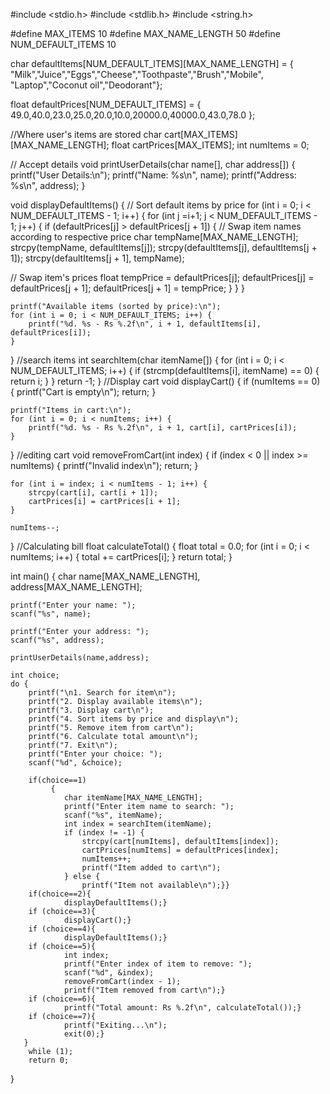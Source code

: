 #include <stdio.h>
#include <stdlib.h>
#include <string.h>

#define MAX_ITEMS 10
#define MAX_NAME_LENGTH 50
#define NUM_DEFAULT_ITEMS 10

char defaultItems[NUM_DEFAULT_ITEMS][MAX_NAME_LENGTH] = {
    "Milk","Juice","Eggs","Cheese","Toothpaste","Brush","Mobile",
    "Laptop","Coconut oil","Deodorant"};

float defaultPrices[NUM_DEFAULT_ITEMS] = {
   49.0,40.0,23.0,25.0,20.0,10.0,20000.0,40000.0,43.0,78.0
};

//Where user's items are stored
char cart[MAX_ITEMS][MAX_NAME_LENGTH];
float cartPrices[MAX_ITEMS];
int numItems = 0;

// Accept details
void printUserDetails(char name[], char address[]) {
    printf("User Details:\n");
    printf("Name: %s\n", name);
    printf("Address: %s\n", address);
}

void displayDefaultItems() {
// Sort default items by price
    for (int i = 0; i < NUM_DEFAULT_ITEMS - 1; i++) {
        for (int j =i+1; j < NUM_DEFAULT_ITEMS - 1; j++) {
            if (defaultPrices[j] > defaultPrices[j + 1]) {
// Swap item names according to respective price
                char tempName[MAX_NAME_LENGTH];
                strcpy(tempName, defaultItems[j]);
                strcpy(defaultItems[j], defaultItems[j + 1]);
                strcpy(defaultItems[j + 1], tempName);

// Swap item's prices
                float tempPrice = defaultPrices[j];
                defaultPrices[j] = defaultPrices[j + 1];
                defaultPrices[j + 1] = tempPrice;
            }
        }
    }

    printf("Available items (sorted by price):\n");
    for (int i = 0; i < NUM_DEFAULT_ITEMS; i++) {
        printf("%d. %s - Rs %.2f\n", i + 1, defaultItems[i], defaultPrices[i]);
    }
}
//search items
int searchItem(char itemName[]) {
    for (int i = 0; i < NUM_DEFAULT_ITEMS; i++) {
        if (strcmp(defaultItems[i], itemName) == 0) {
            return i;
        }
    }
    return -1;
}
//Display cart
void displayCart() {
    if (numItems == 0) {
        printf("Cart is empty\n");
        return;
    }

    printf("Items in cart:\n");
    for (int i = 0; i < numItems; i++) {
        printf("%d. %s - Rs %.2f\n", i + 1, cart[i], cartPrices[i]);
    }
}
//editing cart
void removeFromCart(int index) {
    if (index < 0 || index >= numItems) {
        printf("Invalid index\n");
        return;
    }

    for (int i = index; i < numItems - 1; i++) {
        strcpy(cart[i], cart[i + 1]);
        cartPrices[i] = cartPrices[i + 1];
    }

    numItems--;
}
//Calculating bill
float calculateTotal() {
    float total = 0.0;
    for (int i = 0; i < numItems; i++) {
        total += cartPrices[i];
    }
    return total;
}

int main() {
    char name[MAX_NAME_LENGTH], address[MAX_NAME_LENGTH];

    printf("Enter your name: ");
    scanf("%s", name);

    printf("Enter your address: ");
    scanf("%s", address);

    printUserDetails(name,address);

    int choice;
    do {
        printf("\n1. Search for item\n");
        printf("2. Display available items\n");
        printf("3. Display cart\n");
        printf("4. Sort items by price and display\n");
        printf("5. Remove item from cart\n");
        printf("6. Calculate total amount\n");
        printf("7. Exit\n");
        printf("Enter your choice: ");
        scanf("%d", &choice);

        if(choice==1)
             {
                char itemName[MAX_NAME_LENGTH];
                printf("Enter item name to search: ");
                scanf("%s", itemName);
                int index = searchItem(itemName);
                if (index != -1) {
                    strcpy(cart[numItems], defaultItems[index]);
                    cartPrices[numItems] = defaultPrices[index];
                    numItems++;
                    printf("Item added to cart\n");
                } else {
                    printf("Item not available\n");}}
        if(choice==2){
                displayDefaultItems();}
        if (choice==3){
                displayCart();}
        if (choice==4){
                displayDefaultItems();}
        if (choice==5){
                int index;
                printf("Enter index of item to remove: ");
                scanf("%d", &index);
                removeFromCart(index - 1);
                printf("Item removed from cart\n");}
        if (choice==6){
                printf("Total amount: Rs %.2f\n", calculateTotal());}
        if (choice==7){
                printf("Exiting...\n");
                exit(0);}
       }
        while (1);
        return 0;
}

